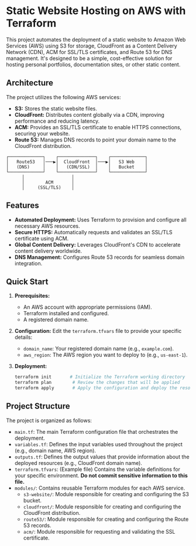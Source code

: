 # Static Website Hosting on AWS with Terraform

This project automates the deployment of a static website to Amazon Web Services (AWS) using S3 for storage, CloudFront as a Content Delivery Network (CDN), ACM for SSL/TLS certificates, and Route 53 for DNS management.  It's designed to be a simple, cost-effective solution for hosting personal portfolios, documentation sites, or other static content.

## Architecture

The project utilizes the following AWS services:

*   **S3:** Stores the static website files.
*   **CloudFront:**  Distributes content globally via a CDN, improving performance and reducing latency.
*   **ACM:**  Provides an SSL/TLS certificate to enable HTTPS connections, securing your website.
*   **Route 53:**  Manages DNS records to point your domain name to the CloudFront distribution.

```
┌─────────────┐    ┌──────────────┐    ┌─────────────┐
│   Route53   │───▶│  CloudFront  │───▶│   S3 Web    │
│   (DNS)     │    │   (CDN/SSL)  │    │   Bucket    │
└─────────────┘    └──────────────┘    └─────────────┘
      │                  │
      │        ACM       │
      │     (SSL/TLS)    │
```


## Features

*   **Automated Deployment:**  Uses Terraform to provision and configure all necessary AWS resources.
*   **Secure HTTPS:** Automatically requests and validates an SSL/TLS certificate using ACM.
*   **Global Content Delivery:** Leverages CloudFront's CDN to accelerate content delivery worldwide.
*   **DNS Management:** Configures Route 53 records for seamless domain integration.

## Quick Start

1.  **Prerequisites:**
    *   An AWS account with appropriate permissions (IAM).
    *   Terraform installed and configured.
    *   A registered domain name.

2.  **Configuration:**
    Edit the `terraform.tfvars` file to provide your specific details:
    *   `domain_name`: Your registered domain name (e.g., `example.com`).
    *   `aws_region`: The AWS region you want to deploy to (e.g., `us-east-1`).

3.  **Deployment:**
    ```bash
    terraform init       # Initialize the Terraform working directory
    terraform plan        # Review the changes that will be applied
    terraform apply       # Apply the configuration and deploy the resources
    ```

## Project Structure

The project is organized as follows:

*   `main.tf`:  The main Terraform configuration file that orchestrates the deployment.
*   `variables.tf`: Defines the input variables used throughout the project (e.g., domain name, AWS region).
*   `outputs.tf`:  Defines the output values that provide information about the deployed resources (e.g., CloudFront domain name).
*   `terraform.tfvars`:  (Example file) Contains the variable definitions for your specific environment. **Do not commit sensitive information to this file.**
*   `modules/`: Contains reusable Terraform modules for each AWS service.
    *   `s3-website/`:  Module responsible for creating and configuring the S3 bucket.
    *   `cloudfront/`: Module responsible for creating and configuring the CloudFront distribution.
    *   `route53/`: Module responsible for creating and configuring the Route 53 records.
    *   `acm/`: Module responsible for requesting and validating the SSL certificate.
